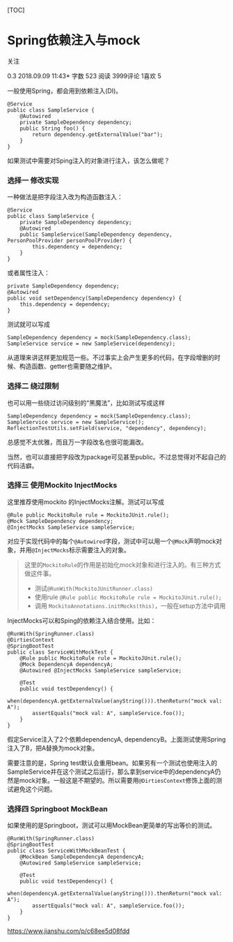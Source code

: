 [TOC]



# Spring依赖注入与mock



关注

 0.3 2018.09.09 11:43* 字数 523 阅读 3999评论 1喜欢 5

一般使用Spring，都会用到依赖注入(DI)。

```
@Service
public class SampleService {
    @Autowired
    private SampleDependency dependency;
    public String foo() {
        return dependency.getExternalValue("bar");
    }
}
```

如果测试中需要对Sping注入的对象进行注入，该怎么做呢？

### 选择一 修改实现

一种做法是把字段注入改为构造函数注入：

```
@Service
public class SampleService {
    private SampleDependency dependency;
    @Autowired
    public SampleService(SampleDependency dependency, PersonPoolProvider personPoolProvider) {
        this.dependency = dependency;
    }
}
```

或者属性注入：

```
private SampleDependency dependency;
@Autowired
public void setDependency(SampleDependency dependency) {
    this.dependency = dependency;
}
```

测试就可以写成

```
SampleDependency dependency = mock(SampleDependency.class);
SampleService service = new SampleService(dependency);
```

从道理来讲这样更加规范一些。不过事实上会产生更多的代码，在字段增删的时候、构造函数、getter也需要随之维护。

### 选择二 绕过限制

也可以用一些绕过访问级别的“黑魔法”，比如测试写成这样

```
SampleDependency dependency = mock(SampleDependency.class);
SampleService service = new SampleService();
ReflectionTestUtils.setField(service, "dependency", dependency);
```

总感觉不太优雅，而且万一字段改名也很可能漏改。

当然，也可以直接把字段改为package可见甚至public。不过总觉得对不起自己的代码洁癖。

### 选择三 使用Mockito InjectMocks

这里推荐使用mockito 的InjectMocks注解。测试可以写成

```
@Rule public MockitoRule rule = MockitoJUnit.rule();
@Mock SampleDependency dependency;
@InjectMocks SampleService sampleService;
```

对应于实现代码中的每个`@Autowired`字段，测试中可以用一个`@Mock`声明mock对象，并用`@InjectMocks`标示需要注入的对象。

> 这里的`MockitoRule`的作用是初始化mock对象和进行注入的。有三种方式做这件事。
>
> - 测试`@RunWith(MockitoJUnitRunner.class)`
> - 使用rule `@Rule public MockitoRule rule = MockitoJUnit.rule();`
> - 调用 `MockitoAnnotations.initMocks(this)`，一般在setup方法中调用

InjectMocks可以和Sping的依赖注入结合使用。比如：

```
@RunWith(SpringRunner.class)
@DirtiesContext
@SpringBootTest
public class ServiceWithMockTest {
    @Rule public MockitoRule rule = MockitoJUnit.rule();
    @Mock DependencyA dependencyA;
    @Autowired @InjectMocks SampleService sampleService;

    @Test
    public void testDependency() {
        when(dependencyA.getExternalValue(anyString())).thenReturn("mock val: A");
        assertEquals("mock val: A", sampleService.foo());
    }
}
```

假定Service注入了2个依赖dependencyA, dependencyB。上面测试使用Spring注入了B，把A替换为mock对象。

需要注意的是，Spring test默认会重用bean。如果另有一个测试也使用注入的SampleService并在这个测试之后运行，那么拿到service中的dependencyA仍然是mock对象。一般这是不期望的。所以需要用`@DirtiesContext`修饰上面的测试避免这个问题。

### 选择四 Springboot MockBean

如果使用的是Springboot，测试可以用MockBean更简单的写出等价的测试。

```
@RunWith(SpringRunner.class)
@SpringBootTest
public class ServiceWithMockBeanTest {
    @MockBean SampleDependencyA dependencyA;
    @Autowired SampleService sampleService;

    @Test
    public void testDependency() {
        when(dependencyA.getExternalValue(anyString())).thenReturn("mock val: A");
        assertEquals("mock val: A", sampleService.foo());
    }
}
```





<https://www.jianshu.com/p/c68ee5d08fdd>